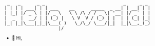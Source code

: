 <pre>
 _   _      _ _                             _     _ _
| | | | ___| | | ___    __      _____  _ __| | __| | |
| |_| |/ _ \ | |/ _ \   \ \ /\ / / _ \| '__| |/ _` | |
|  _  |  __/ | | (_) |   \ V  V / (_) | |  | | (_| |_|
|_| |_|\___|_|_|\___( )   \_/\_/ \___/|_|  |_|\__,_(_)
                    |/
</pre>


- 👋 Hi,
